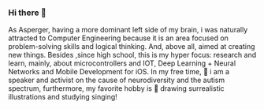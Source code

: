 ### Hi there 👋

As Asperger, having a more dominant left side of my brain, i was naturally attracted to Computer Engineering because it is an area focused on problem-solving skills and logical thinking. And, above all, aimed at creating new things. Besides ,since high school, this is my hyper focus: research and learn, mainly, about microcontrollers and IOT, Deep Learning + Neural Networks and Mobile Development for iOS. In my free time, 🎤 i am a speaker and activist on the cause of neurodiversity and the autism spectrum, furthermore, my favorite hobby is 🎨 drawing surrealistic illustrations and studying singing!

<!--
**joaoipiraja/joaoipiraja** is a ✨ _special_ ✨ repository because its `README.md` (this file) appears on your GitHub profile.

Here are some ideas to get you started:

- 🔭 I’m currently working on ...
- 🌱 I’m currently learning ...
- 👯 I’m looking to collaborate on ...
- 🤔 I’m looking for help with ...
- 💬 Ask me about ...
- 📫 How to reach me: ...
- 😄 Pronouns: ...
- ⚡ Fun fact: ...
-->
